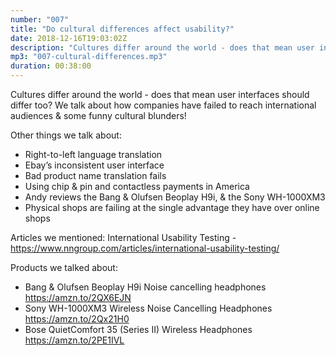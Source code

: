 ```yaml
---
number: "007"
title: "Do cultural differences affect usability?"
date: 2018-12-16T19:03:02Z
description: "Cultures differ around the world - does that mean user interfaces should differ too? We talk about how companies have failed to reach international audiences &amp; some funny cultural blunders!"
mp3: "007-cultural-differences.mp3"
duration: 00:38:00
---
```


Cultures differ around the world - does that mean user interfaces should differ too? We talk about how companies have failed to reach international audiences &amp; some funny cultural blunders!

Other things we talk about:
- Right-to-left language translation
- Ebay’s inconsistent user interface
- Bad product name translation fails
- Using chip &amp; pin and contactless payments in America
- Andy reviews the Bang &amp; Olufsen Beoplay H9i, &amp; the Sony WH-1000XM3
- Physical shops are failing at the single advantage they have over online shops

Articles we mentioned:
International Usability Testing - https://www.nngroup.com/articles/international-usability-testing/

Products we talked about:
- Bang &amp; Olufsen Beoplay H9i Noise cancelling headphones  https://amzn.to/2QX6EJN
- Sony WH-1000XM3 Wireless Noise Cancelling Headphones https://amzn.to/2Qx21H0
- Bose QuietComfort 35 (Series II) Wireless Headphones https://amzn.to/2PE1IVL

